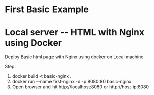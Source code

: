 # First Basic Example
# Local server -- HTML with Nginx using Docker
Deploy Basic html page with Nginx using docker on Local machine

Step:
1) docker build -t basic-nginx .
2) docker run --name first-nginx -d -p 8080:80 basic-nginx
3) Open browser and hit http://localhost:8080 or http://host-ip:8080
